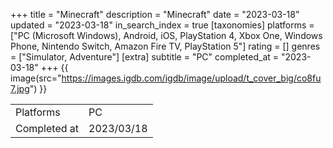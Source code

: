 +++
title = "Minecraft"
description = "Minecraft"
date = "2023-03-18"
updated = "2023-03-18"
in_search_index = true
[taxonomies]
platforms = ["PC (Microsoft Windows), Android, iOS, PlayStation 4, Xbox One, Windows Phone, Nintendo Switch, Amazon Fire TV, PlayStation 5"]
rating = []
genres = ["Simulator, Adventure"]
[extra]
subtitle = "PC"
completed_at = "2023-03-18"
+++
{{ image(src="https://images.igdb.com/igdb/image/upload/t_cover_big/co8fu7.jpg") }}

|              |            |
| ------------ | ---------- |
| Platforms    | PC |
| Completed at | 2023/03/18 |


